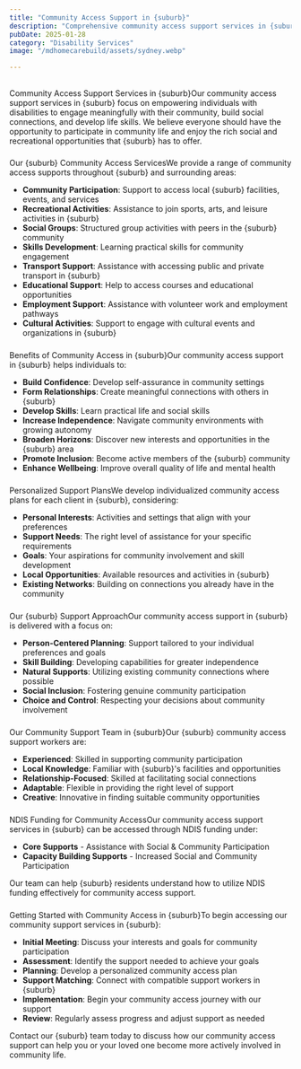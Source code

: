 ```yaml
---
title: "Community Access Support in {suburb}"
description: "Comprehensive community access support services in {suburb} designed to help individuals with disabilities fully participate in community life and develop meaningful social connections."
pubDate: 2025-01-28
category: "Disability Services"
image: "/mdhomecarebuild/assets/sydney.webp"

---
```


## 

Community Access Support Services in {suburb}Our community access support services in {suburb} focus on empowering individuals with disabilities to engage meaningfully with their community, build social connections, and develop life skills. We believe everyone should have the opportunity to participate in community life and enjoy the rich social and recreational opportunities that {suburb} has to offer.

### 

Our {suburb} Community Access ServicesWe provide a range of community access supports throughout {suburb} and surrounding areas:

- **Community Participation**: Support to access local {suburb} facilities, events, and services
- **Recreational Activities**: Assistance to join sports, arts, and leisure activities in {suburb}
- **Social Groups**: Structured group activities with peers in the {suburb} community
- **Skills Development**: Learning practical skills for community engagement
- **Transport Support**: Assistance with accessing public and private transport in {suburb}
- **Educational Support**: Help to access courses and educational opportunities
- **Employment Support**: Assistance with volunteer work and employment pathways
- **Cultural Activities**: Support to engage with cultural events and organizations in {suburb}

### 

Benefits of Community Access in {suburb}Our community access support in {suburb} helps individuals to:

- **Build Confidence**: Develop self-assurance in community settings
- **Form Relationships**: Create meaningful connections with others in {suburb}
- **Develop Skills**: Learn practical life and social skills
- **Increase Independence**: Navigate community environments with growing autonomy
- **Broaden Horizons**: Discover new interests and opportunities in the {suburb} area
- **Promote Inclusion**: Become active members of the {suburb} community
- **Enhance Wellbeing**: Improve overall quality of life and mental health

### 

Personalized Support PlansWe develop individualized community access plans for each client in {suburb}, considering:

- **Personal Interests**: Activities and settings that align with your preferences
- **Support Needs**: The right level of assistance for your specific requirements
- **Goals**: Your aspirations for community involvement and skill development
- **Local Opportunities**: Available resources and activities in {suburb}
- **Existing Networks**: Building on connections you already have in the community

### 

Our {suburb} Support ApproachOur community access support in {suburb} is delivered with a focus on:

- **Person-Centered Planning**: Support tailored to your individual preferences and goals
- **Skill Building**: Developing capabilities for greater independence
- **Natural Supports**: Utilizing existing community connections where possible
- **Social Inclusion**: Fostering genuine community participation
- **Choice and Control**: Respecting your decisions about community involvement

### 

Our Community Support Team in {suburb}Our {suburb} community access support workers are:

- **Experienced**: Skilled in supporting community participation
- **Local Knowledge**: Familiar with {suburb}'s facilities and opportunities
- **Relationship-Focused**: Skilled at facilitating social connections
- **Adaptable**: Flexible in providing the right level of support
- **Creative**: Innovative in finding suitable community opportunities

### 

NDIS Funding for Community AccessOur community access support services in {suburb} can be accessed through NDIS funding under:

- **Core Supports** - Assistance with Social & Community Participation
- **Capacity Building Supports** - Increased Social and Community Participation

Our team can help {suburb} residents understand how to utilize NDIS funding effectively for community access support.

### 

Getting Started with Community Access in {suburb}To begin accessing our community support services in {suburb}:

- **Initial Meeting**: Discuss your interests and goals for community participation
- **Assessment**: Identify the support needed to achieve your goals
- **Planning**: Develop a personalized community access plan
- **Support Matching**: Connect with compatible support workers in {suburb}
- **Implementation**: Begin your community access journey with our support
- **Review**: Regularly assess progress and adjust support as needed

Contact our {suburb} team today to discuss how our community access support can help you or your loved one become more actively involved in community life.
